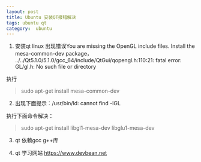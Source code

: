 ```yaml
---
layout: post
title: Ubuntu 安装QT报错解决
tags: ubuntu qt
category:  ubuntu
---
```


1. 安装qt linux 出现错误You are missing the OpenGL include files. Install the mesa-common-dev package，
../../Qt5.1.0/5.1.0/gcc_64/include/QtGui/qopengl.h:110:21: fatal error: GL/gl.h: No such file or directory

执行

>sudo apt-get install mesa-common-dev

2. 出现下面提示：/usr/bin/ld: cannot find -lGL

执行下面命令解决：

> sudo apt-get install libgl1-mesa-dev libglu1-mesa-dev

3. qt 依赖gcc g++库

4. qt 学习网站 https://www.devbean.net
